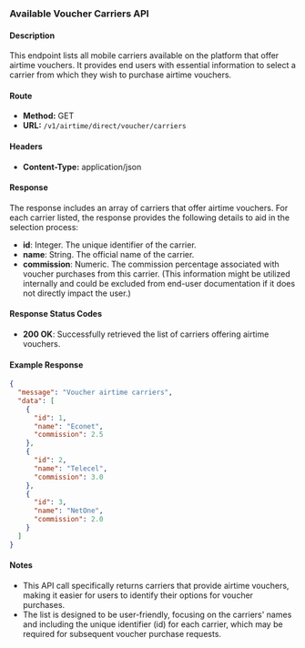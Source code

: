 ### Available Voucher Carriers API

#### Description
This endpoint lists all mobile carriers available on the platform that offer airtime vouchers. It provides end users with essential information to select a carrier from which they wish to purchase airtime vouchers.

#### Route
- **Method:** GET
- **URL:** `/v1/airtime/direct/voucher/carriers`

#### Headers
- **Content-Type:** application/json

#### Response
The response includes an array of carriers that offer airtime vouchers. For each carrier listed, the response provides the following details to aid in the selection process:
- **id**: Integer. The unique identifier of the carrier.
- **name**: String. The official name of the carrier.
- **commission**: Numeric. The commission percentage associated with voucher purchases from this carrier. (This information might be utilized internally and could be excluded from end-user documentation if it does not directly impact the user.)

#### Response Status Codes
- **200 OK**: Successfully retrieved the list of carriers offering airtime vouchers.

#### Example Response
```json
{
  "message": "Voucher airtime carriers",
  "data": [
    {
      "id": 1,
      "name": "Econet",
      "commission": 2.5
    },
    {
      "id": 2,
      "name": "Telecel",
      "commission": 3.0
    },
    {
      "id": 3,
      "name": "NetOne",
      "commission": 2.0
    }
  ]
}
```

#### Notes
- This API call specifically returns carriers that provide airtime vouchers, making it easier for users to identify their options for voucher purchases.
- The list is designed to be user-friendly, focusing on the carriers' names and including the unique identifier (id) for each carrier, which may be required for subsequent voucher purchase requests.